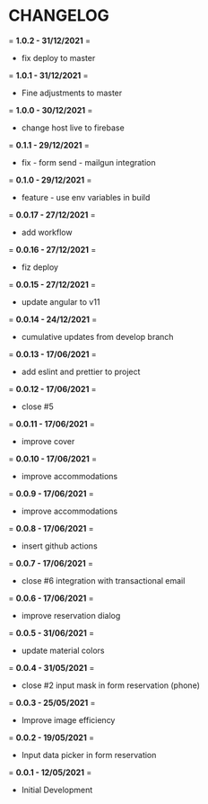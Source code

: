 # **CHANGELOG**  
  
= **1.0.2 - 31/12/2021** =  
- fix deploy to master

= **1.0.1 - 31/12/2021** =  
- Fine adjustments to master

= **1.0.0 - 30/12/2021** =  
- change host live to firebase

= **0.1.1 - 29/12/2021** =  
- fix - form send - mailgun integration

= **0.1.0 - 29/12/2021** =  
- feature - use env variables in build

= **0.0.17 - 27/12/2021** =  
- add workflow

= **0.0.16 - 27/12/2021** =  
- fiz deploy

= **0.0.15 - 27/12/2021** =  
- update angular to v11

= **0.0.14 - 24/12/2021** =  
- cumulative updates from develop branch
  
= **0.0.13 - 17/06/2021** =  
- add eslint and prettier to project

= **0.0.12 - 17/06/2021** =  
- close #5

= **0.0.11 - 17/06/2021** =  
- improve cover

= **0.0.10 - 17/06/2021** =  
- improve accommodations

= **0.0.9 - 17/06/2021** =  
- improve accommodations

= **0.0.8 - 17/06/2021** =  
- insert github actions

= **0.0.7 - 17/06/2021** =  
-  close #6 integration with transactional email

= **0.0.6 - 17/06/2021** =  
- improve reservation dialog

= **0.0.5 - 31/06/2021** =  
- update material colors
  
= **0.0.4 - 31/05/2021** =  
- close #2 input mask in form reservation (phone)
 
= **0.0.3 - 25/05/2021** =  
- Improve image efficiency

= **0.0.2 - 19/05/2021** =  
- Input data picker in form reservation

= **0.0.1 - 12/05/2021** =  
- Initial Development
